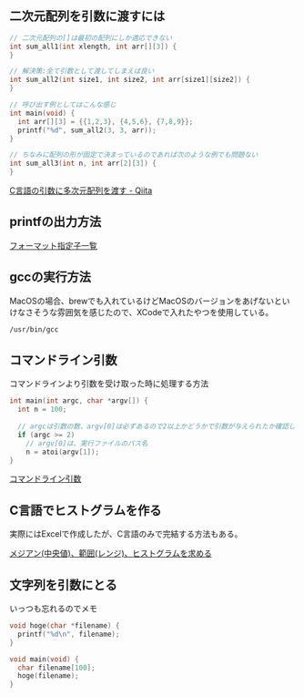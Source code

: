 ## 二次元配列を引数に渡すには

```c
// 二次元配列の[]は最初の配列にしか適応できない
int sum_all1(int xlength, int arr[][3]) {
}

// 解決策:全て引数として渡してしまえば良い
int sum_all2(int size1, int size2, int arr[size1][size2]) {
}

// 呼び出す例としてはこんな感じ
int main(void) {
  int arr[][3] = {{1,2,3}, {4,5,6}, {7,8,9}};
  printf("%d", sum_all2(3, 3, arr));
}

// ちなみに配列の形が固定で決まっているのであれば次のような例でも問題ない
int sum_all3(int n, int arr[2][3]) {
}
```

[C言語の引数に多次元配列を渡す - Qiita](https://qiita.com/Hiraku/items/babed27bc1d750c2e12d)

## printfの出力方法

[フォーマット指定子一覧](https://www.k-cube.co.jp/wakaba/server/format.html)

## gccの実行方法

MacOSの場合、brewでも入れているけどMacOSのバージョンをあげないといけなさそうな雰囲気を感じたので、XCodeで入れたやつを使用している。

```sh
/usr/bin/gcc
```

## コマンドライン引数

コマンドラインより引数を受け取った時に処理する方法

```c
int main(int argc, char *argv[]) {
  int n = 100;
  
  // argcは引数の数、argv[0]は必ずあるので2以上かどうかで引数が与えられたか確認している
  if (argc >= 2)
    // argv[0]は、実行ファイルのパス名
    n = atoi(argv[1]);
}
```

[コマンドライン引数](http://www9.plala.or.jp/sgwr-t/c/sec11-4.html)

## C言語でヒストグラムを作る

実際にはExcelで作成したが、C言語のみで完結する方法もある。

[メジアン(中央値)、範囲(レンジ)、ヒストグラムを求める](http://cgengo.sakura.ne.jp/arg04.html)

## 文字列を引数にとる

いっつも忘れるのでメモ

```c
void hoge(char *filename) {
  printf("%d\n", filename);
}

void main(void) {
  char filename[100];
  hoge(filename);
}
```
